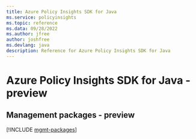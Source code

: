 ```yaml
---
title: Azure Policy Insights SDK for Java
ms.service: policyinsights
ms.topic: reference
ms.data: 09/28/2022
ms.author: jfree
author: joshfree
ms.devlang: java
description: Reference for Azure Policy Insights SDK for Java
---
```

# Azure Policy Insights SDK for Java - preview

## Management packages - preview
[!INCLUDE [mgmt-packages](policy-insights-mgmt-index.md)]